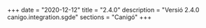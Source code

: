 +++
date        = "2020-12-12"
title       = "2.4.0"
description = "Versió 2.4.0 canigo.integration.sgde"
sections    = "Canigó"
+++